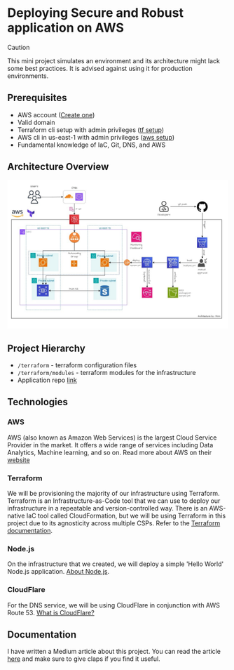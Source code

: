 # Deploying Secure and Robust application on AWS

> [!CAUTION]
> This mini project simulates an environment and its architecture might lack some best practices. It is advised against using it for production environments. 


## Prerequisites
- AWS account (<a href="https://aws.amazon.com/free">Create one</a>)
- Valid domain
- Terraform cli setup with admin privileges (<a href="https://developer.hashicorp.com/terraform/tutorials/aws-get-started/install-cli">tf setup</a>)
- AWS cli in us-east-1 with admin privileges (<a href="https://docs.aws.amazon.com/cli/latest/userguide/getting-started-install.html">aws setup</a>)
- Fundamental knowledge of IaC, Git, DNS, and AWS

## Architecture Overview 

![Architecture](codepipeline-fullstack-1.jpg)

## Project Hierarchy

- `/terraform` - terraform configuration files
- `/terraform/modules` - terraform modules for the infrastructure 
- Application repo <a href="https://github.com/YU88John/nodeapp">link</a>

## Technologies 

### AWS
AWS (also known as Amazon Web Services) is the largest Cloud Service Provider in the market. It offers a wide range of services including Data Analytics, Machine learning, and so on. Read more about AWS on their <a href="https://aws.amazon.com/what-is-aws/">website</a>

### Terraform
We will be provisioning the majority of our infrastructure using Terraform. Terraform is an Infrastructure-as-Code tool that we can use to deploy our infrastructure in a repeatable and version-controlled way. There is an AWS-native IaC tool called CloudFormation, but we will be using Terraform in this project due to its agnosticity  across multiple CSPs. Refer to the <a href="https://developer.hashicorp.com/terraform/intro">Terraform documentation</a>.

### Node.js
On the infrastructure that we created, we will deploy a simple 'Hello World' Node.js application. <a href="https://nodejs.org/en/about">About Node.js</a>.

### CloudFlare
For the DNS service, we will be using CloudFlare in conjunction with AWS Route 53. <a href="https://www.cloudflare.com/learning/what-is-cloudflare/">What is CloudFlare?</a>

## Documentation
I have written a Medium article about this project. You can read the article <a href="https://medium.com/@mtkforstudy.john86/ci-cd-on-aws-using-iac-with-a-spice-of-security-745b97c9b385">here</a> and make sure to give claps if you find it useful.
